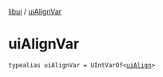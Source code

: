 [libui](README.md) / [uiAlignVar](ui-align-var.md)

# uiAlignVar

`typealias uiAlignVar = UIntVarOf<`[`uiAlign`](ui-align.md)`>`
